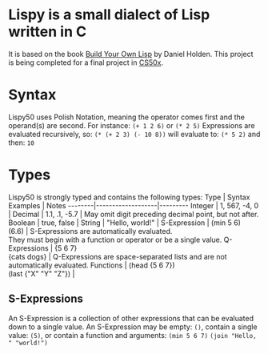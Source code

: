 # Lispy is a small dialect of Lisp written in C
It is based on the book [Build Your Own Lisp](http://buildyourownlisp.com) by Daniel Holden.
This project is being completed for a final project in [CS50x](http://cs50.harvard.edu/x/2020/).

# Syntax
Lispy50 uses Polish Notation, meaning the operator comes first and the operand(s) are second.
For instance: `(+ 1 2 6)` or `(* 2 5)`
Expressions are evaluated recursively, so:
`(* (+ 2 3) (- 10 8))`
will evaluate to:
`(* 5 2)`
and then: `10`

# Types
Lispy50 is strongly typed and contains the following types:
Type    | Syntax Examples   | Notes
--------|-------------------|---------
Integer | 1, 567, -4, 0     | 
Decimal | 1.1, .1, -5.7     | May omit digit preceding decimal point, but not after.
Boolean | true, false       | 
String  | "Hello, world!"   |
S-Expression | (min 5 6) <br /> (6.6)   | S-Expressions are automatically evaluated.<br /> They must begin with a function or operator or be a single value.
Q-Expressions | {5 6 7} <br /> {cats dogs} | Q-Expressions are space-separated lists and are not automatically evaluated. 
Functions | (head {5 6 7}) <br /> (last {"X" "Y" "Z"}) | 

## S-Expressions
An S-Expression is a collection of other expressions that can be evaluated down to
a single value.
An S-Expression may be empty: `()`,
contain a single value: `(5)`,
or contain a function and arguments: `(min 5 6 7)` `(join "Hello, " "world!")`
